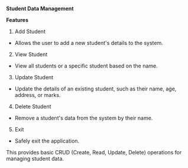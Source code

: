 **Student Data Management**

**Features**

1) Add Student

  - Allows the user to add a new student's details to the system.

2) View Student

 - View all students or a specific student based on the name.

3) Update Student

 - Update the details of an existing student, such as their name, age, address, or marks.

4) Delete Student

 - Remove a student's data from the system by their name.

5) Exit

 - Safely exit the application.

This provides basic CRUD (Create, Read, Update, Delete) operations for managing student data. 
